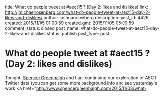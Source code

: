 title: What do people tweet at #aect15 ? (Day 2: likes and dislikes)
link: http://jmichaelrosenberg.com/what-do-people-tweet-at-aect15-day-2-likes-and-dislikes/
author: joshuarosenberg
description: 
post_id: 4426
created: 2015/11/05 01:00:59
created_gmt: 2015/11/05 05:00:59
comment_status: closed
post_name: what-do-people-tweet-at-aect15-day-2-likes-and-dislikes
status: publish
post_type: post

# What do people tweet at #aect15 ? (Day 2: likes and dislikes)

Tonight, [Spencer Greenhalgh](http://spencergreenhalgh.com) and I are continuing our exploration of AECT Twitter data (you can get some more background info and see yesterday's work <a href="http://www.spencergreenhalgh.com/2015/11/03/what-